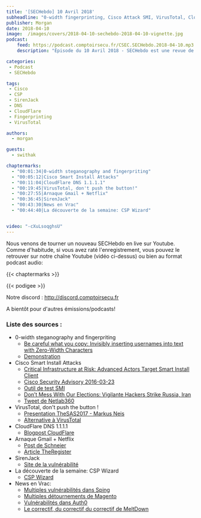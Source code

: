 ```yaml
---
title: '[SECHebdo] 10 Avril 2018'
subheadline: "0-width fingerprinting, Cisco Attack SMI, VirusTotal, CloudFlare DNS, SirenJack, Arnaque Gmail+Netflix, CSP Wizard, etc."
publisher: Morgan
date: 2018-04-10
image:  /images/covers/2018-04-10-sechebdo-2018-04-10-vignette.jpg
podcast:
    feed: https://podcast.comptoirsecu.fr/CSEC.SECHebdo.2018-04-10.mp3
    description: "Épisode du 10 Avril 2018 - SECHebdo est une revue de l'actualité cybersécurité réalisé en live sur Youtube, généralement le mardi soir."

categories:
 - Podcast
 - SECHebdo

tags:
 - Cisco
 - CSP
 - SirenJack
 - DNS
 - CloudFlare
 - Fingerprinting
 - VirusTotal

authors:
  - morgan

guests:
  - swithak

chaptermarks:
  - "00:01:34|0-width steganography and fingerpriting"
  - "00:05:12|Cisco Smart Install Attacks"
  - "00:11:04|CloudFlare DNS 1.1.1.1"
  - "00:19:45|VirusTotal, don't push the button!"
  - "00:27:55|Arnaque Gmail + Netflix"
  - "00:36:45|SirenJack"
  - "00:43:30|News en Vrac"  
  - "00:44:40|La découverte de la semaine: CSP Wizard"


video: "-cXuLsoqghsU"
---
```


Nous venons de tourner un nouveau SECHebdo en live sur Youtube. Comme d'habitude, si vous avez raté l'enregistrement, vous pouvez le retrouver sur notre chaîne Youtube (vidéo ci-dessus) ou bien au format podcast audio:

{{< chaptermarks >}}

{{< podigee >}}

Notre discord : <http://discord.comptoirsecu.fr>

A bientôt pour d'autres émissions/podcasts!

### Liste des sources :

* 0-width steganography and fingerpriting
    * [Be careful what you copy: Invisibly inserting usernames into text with Zero-Width Characters](https://medium.com/@umpox/be-careful-what-you-copy-invisibly-inserting-usernames-into-text-with-zero-width-characters-18b4e6f17b66)
    * [Demonstration](https://umpox.github.io/zero-width-detection/)
* Cisco Smart Install Attacks
    * [Critical Infrastructure at Risk: Advanced Actors Target Smart Install Client](http://blog.talosintelligence.com/2018/04/critical-infrastructure-at-risk.html)
    * [Cisco Security Advisory 2016-03-23](https://tools.cisco.com/security/center/content/CiscoSecurityAdvisory/cisco-sa-20160323-smi)
    * [Outil de test SMI](https://github.com/Sab0tag3d/SIET)
    * [Don’t Mess With Our Elections: Vigilante Hackers Strike Russia, Iran](https://motherboard.vice.com/en_us/article/a3yn38/election-hacking-vigilante-russia-iran-cisco)
    * [Tweet de Netlab360](https://twitter.com/360Netlab/status/983055141132800000)
* VirusTotal, don't push the button !
    * [Presentation TheSAS2017 - Markus Neis](https://github.com/yt0ng/SAS/blob/master/MNeis_dont_push_the_button_SAS2017_PUBLIC.pdf)
    * [Alternative à VirusTotal](https://beta.virusbay.io/)
* CloudFlare DNS 1.1.1.1
    * [Blogpost CloudFlare](https://blog.cloudflare.com/announcing-1111/)
* Arnaque Gmail + Netflix
    * [Post de Schneier](https://www.schneier.com/blog/archives/2018/04/obscure_e-mail_.html)
    * [Article TheRegister](https://www.theregister.co.uk/2018/04/10/gmail_netflix_phishing_vector/)
* SirenJack
    * [Site de la vulnérabilité](https://www.sirenjack.com/)
* La découverte de la semaine: CSP Wizard
    * [CSP Wizard](https://scotthelme.co.uk/report-uri-csp-wizard/)
* News en Vrac:
    * [Multiples vulnérabilités dans Sping](https://spring.io/blog/2018/04/05/multiple-cve-reports-published-for-the-spring-framework)
    * [Multiples détournements de Magento](https://www.bleepingcomputer.com/news/security/over-1-000-magento-stores-hacked-to-steal-card-data-run-cryptojacking-scripts/)
    * [Vulnérabilités dans Auth0](https://auth0.com/blog/managing-and-mitigating-security-vulnerabilities-at-auth0/)
    * [Le correctif, du correctif du correctif de MeltDown](https://www.theregister.co.uk/2018/04/03/microsoft_windows_meltdown_patch_saga/)
